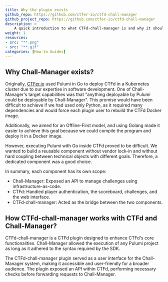 ```yaml
---
title: Why the plugin exists
github_repo: https://github.com/ctfer-io/ctfd-chall-manager
github_project_repo: https://github.com/ctfer-io/ctfd-chall-manager
description: >
    A quick introduction to what CTFd-chall-manager is and why it should be used.
weight: 1
resources:
- src: "**.png"
- src: "**.gif"
categories: [How-to Guides]
---
```


## Why Chall-Manager exists?

Originally, [CTFer.io](https://ctfer.io) used Pulumi in Go to deploy CTFd in a Kubernetes cluster due to our expertise in software development. One of Chall-Manager's target capabilities was that "anything deployable by Pulumi could be deployable by Chall-Manager". This promise would have been difficult to achieve if we had used only Python, as it required many dependencies and would force each plugin user to rebuild the CTFd Docker image.

Additionally, we aimed for an Offline-First model, and using Golang made it easier to achieve this goal because we could compile the program and deploy it in a Docker image.

However, executing Pulumi with Go inside CTFd proved to be difficult. We wanted to build a reusable component without vendor lock-in and without hard coupling between technical objects with different goals. Therefore, a dedicated component was a good choice.

In summary, each component has its own scope:
- Chall-Manager: Exposed an API to manage challenges using infrastructure-as-code.
- CTFd: Handled player authentication, the scoreboard, challenges, and the web interface.
- CTFd-chall-manager: Acted as the bridge between the two components.

## How CTFd-chall-manager works with CTFd and Chall-Manager?

CTFd-chall-manager is a CTFd plugin designed to enhance CTFd's core functionalities. Chall-Manager allowed the execution of any Pulumi project as long as it adhered to the syntax required by the SDK.

The CTFd-chall-manager plugin served as a user interface for the Chall-Manager system, making it accessible and user-friendly for a broader audience. The plugin exposed an API within CTFd, performing necessary checks before forwarding requests to Chall-Manager.